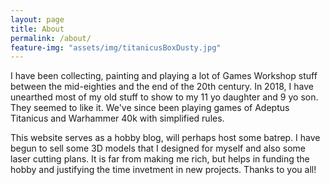 ```yaml
---
layout: page
title: About
permalink: /about/
feature-img: "assets/img/titanicusBoxDusty.jpg"
---
```


I have been collecting, painting and playing a lot of Games Workshop stuff between the mid-eighties and the end of the 20th century. In 2018, I have unearthed most of my old stuff to show to my 11 yo daughter and 9 yo son. They seemed to like it. We've since been playing games of Adeptus Titanicus and Warhammer 40k with simplified rules.

This website serves as a hobby blog, will perhaps host some batrep. I have begun to sell some 3D models that I designed for myself and also some laser cutting plans. It is far from making me rich, but helps in funding the hobby and justifying the time invetment in new projects. Thanks to you all!
